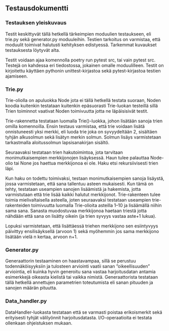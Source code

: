 ## Testausdokumentti


### Testauksen yleiskuvaus

Testit keskittyvät tällä hetkellä tärkeimpien moduulien testaukseen, eli trie.py sekä generator.py moduuleihin. Testien tarkoitus on varmistaa, että moduulit toimivat halutusti kehityksen edistyessä. Tarkemmat kuvaukset testauksesta löytyvät alta.

Testit voidaan ajaa komennolla poetry run pytest src, tai vain pytest src. Testejä on kahdessa eri tiedostossa, jokainen omalle moduulilleen. Testit on kirjoitettu käyttäen pythonin unittest-kirjastoa sekä pytest-kirjastoa testien ajamiseen.

### Trie.py
Trie-oliolla on apuluokka Node jota ei tällä hetkellä testata suoraan, Noden koodia kuitenkin testataan kuitenkin epäsuorasti Trie-luokan testeillä sillä Trien toiminnot vaativat Noden toimivuutta jotta ne läpäisisivät testit.

Trie-rakennetta testataan luomalla Trie()-luokka, johon lisätään sanoja trien omilla komennoilla. Ensin testaus varmistaa, että trie voidaan lisätä onnistuneesti yksi merkki, eli luoda trie joka on syvyydeltään 2, sisältäen tyhjän alkusolmun sekä lisätyn merkin solmun. Solmun lisäys varmistetaan tarkastmalla aloitussolmun lapsisanakirjan sisältö.

Seuraavaksi testataan trien hakutoimintoa, jota tarvitaan monimutkaisempien merkkijonojen lisäyksessä. Haun tulee palauttaa Node-olio tai None jos haettua merkkijonoa ei ole. Haku etsi rekursiivisesti trien läpi. 

Kun haku on todettu toimivaksi, testaan monimutkaisempien sanoja lisäystä, jossa varmistetaan, että sana tallentuu asteen mukaisesti. Kun tämä on tehty, testataan useampien sanojen lisäämistä ja hakemista, jotta varmistutaan että trie lisää kaikki halutut merkkijonot.
Trie-rakenteen tulee toimia mielivaltaisella asteella, joten seuraavaksi testataan useampien trie-rakenteiden toimivuutta luomalla Trie-olioita asteilla 1–10 ja lisäämällä niihin sama sana. Sanasta muodostuvaa merkkijonoa haetaan triestä jotta nähdään että sana on lisätty oikein (ja trien syvyys vastaa aste+1 lukua).

Lopuksi varmistetaan, että lisättäessä triehen merkkijono sen esiintyvyys päivittyy ensilisäyksellä (arvoon 1) sekä myöhemmin jos sama merkkijono lisätään vielä n kertaa, arvoon n+1.

### Generator.py
Generaattorin testaaminen on haastavampaa, sillä se perustuu todennäköisyyksiin ja tulosteen arviointi vaatii sanan ”oikeellisuuden” arviointia, eli kuinka hyvin generoitu sana vastaa harjoitusdatan antamia esimerkkejä oikeasta kielistä tai vaikka nimistä.
Generaattorista testataan tällä hetkellä annettujen parametrien toteutumista eli sanan pituuden ja sanojen määrän pituutta. 

### Data_handler.py
DataHandler-luokasta testataan että se varmasti poistaa erikoismerkit sekä erityisesti tyhjät välilyönnit harjoitusdatasta. I/O-operaatioita ei testata ollenkaan ohjeistuksen mukaan.
